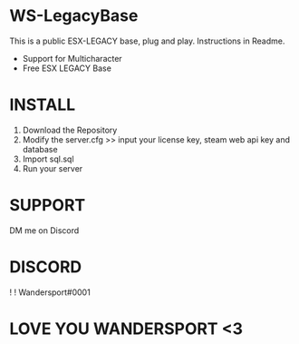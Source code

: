 # WS-LegacyBase
This is a public ESX-LEGACY base, plug and play. Instructions in Readme.

- Support for Multicharacter
- Free ESX LEGACY Base

# INSTALL
1. Download the Repository
2. Modify the server.cfg >> input your license key, steam web api key and database
3. Import sql.sql
4. Run your server

# SUPPORT
DM me on Discord

# DISCORD
! ! Wandersport#0001

# LOVE YOU WANDERSPORT <3
